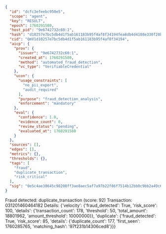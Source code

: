 ```json
{
  "id": "dcfc3efeebc950e5",
  "scope": "agent",
  "key": "RESULT",
  "epoch": 1760291580,
  "host_pid": "9e6742732c60:1",
  "hash": "d10257e7bc5db4d1f5ab161183b95f4af8f34194fea8db4d4108e330f20ba941",
  "cid": "QmV1d10257e7bc5db4d1f5ab161183b95f4af8f34194",
  "aicp": {
    "prov": {
      "issuer": "9e6742732c60:1",
      "created_at": 1760291580,
      "method": "automated_fraud_detection",
      "vc_type": "VerifiableCredential"
    },
    "ucon": {
      "usage_constraints": [
        "no_pii_export",
        "audit_required"
      ],
      "purpose": "fraud_detection_analysis",
      "enforcement": "mandatory"
    },
    "eval": {
      "confidence": 1.0,
      "evidence_count": 0,
      "review_status": "pending",
      "evaluated_at": 1760291580
    }
  },
  "sources": [],
  "edges": [],
  "metrics": {},
  "thresholds": {},
  "tags": [
    "fraud",
    "duplicate_transaction",
    "risk_critical"
  ],
  "sig": "0e5c4ae38645c98208ff3ae8aec5af7a97b22f86f7514b12bb0c9bb2a49c6b77"
}
```

Fraud detected: duplicate_transaction (score: 92)
Transaction: 031201460464182
Details: {'velocity': {'fraud_detected': True, 'risk_score': 100, 'details': {'transaction_count': 178, 'threshold': 50, 'total_amount': 18801962, 'amount_threshold': 10000000}}, 'duplicate': {'fraud_detected': True, 'risk_score': 85, 'details': {'duplicate_count': 177, 'first_seen': 1760285765, 'matching_hash': '97f231b14306ced8'}}}